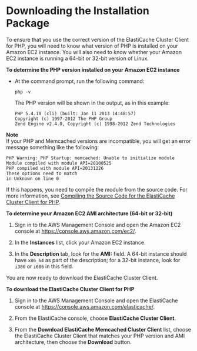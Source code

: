 # Downloading the Installation Package<a name="Appendix.PHPAutoDiscoverySetup.Downloading"></a>

To ensure that you use the correct version of the ElastiCache Cluster Client for PHP, you will need to know what version of PHP is installed on your Amazon EC2 instance\. You will also need to know whether your Amazon EC2 instance is running a 64\-bit or 32\-bit version of Linux\.

**To determine the PHP version installed on your Amazon EC2 instance**

+ At the command prompt, run the following command:

  ```
  php -v
  ```

  The PHP version will be shown in the output, as in this example:

  ```
  PHP 5.4.10 (cli) (built: Jan 11 2013 14:48:57) 
  Copyright (c) 1997-2012 The PHP Group
  Zend Engine v2.4.0, Copyright (c) 1998-2012 Zend Technologies
  ```
**Note**  
If your PHP and Memcached versions are incompatible, you will get an error message something like the following:  

  ```
  PHP Warning: PHP Startup: memcached: Unable to initialize module
  Module compiled with module API=20100525
  PHP compiled with module API=20131226
  These options need to match
  in Unknown on line 0
  ```
If this happens, you need to compile the module from the source code\. For more information, see [Compiling the Source Code for the ElastiCache Cluster Client for PHP](Appendix.PHPAutoDiscoveryCompile.md)\.

**To determine your Amazon EC2 AMI architecture \(64\-bit or 32\-bit\)**

1. Sign in to the AWS Management Console and open the Amazon EC2 console at [https://console\.aws\.amazon\.com/ec2/](https://console.aws.amazon.com/ec2/)\.

1. In the **Instances** list, click your Amazon EC2 instance\.

1. In the **Description** tab, look for the **AMI:** field\. A 64\-bit instance should have `x86_64` as part of the description; for a 32\-bit instance, look for `i386` or `i686` in this field\.

You are now ready to download the ElastiCache Cluster Client\.

**To download the ElastiCache Cluster Client for PHP**

1. Sign in to the AWS Management Console and open the ElastiCache console at [ https://console\.aws\.amazon\.com/elasticache/](https://console.aws.amazon.com/elasticache/)\.

1. From the ElastiCache console, choose **ElastiCache Cluster Client**\.

1. From the **Download ElastiCache Memcached Cluster Client** list, choose the ElastiCache Cluster Client that matches your PHP version and AMI architecture, then choose the **Download** button\.